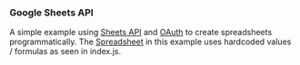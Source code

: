 ### Google Sheets API

A simple example using [Sheets API](https://developers.google.com/sheets/api) and [OAuth](https://developers.google.com/workspace/guides/configure-oauth-consent) to create  spreadsheets programmatically. The [Spreadsheet](https://docs.google.com/spreadsheets/d/1ucKnXyESaXhR3SxezsZ740MzSz5tf-pkNg5GRtz27e0/edit#gid=0) in this example uses hardcoded values / formulas as seen in index.js.